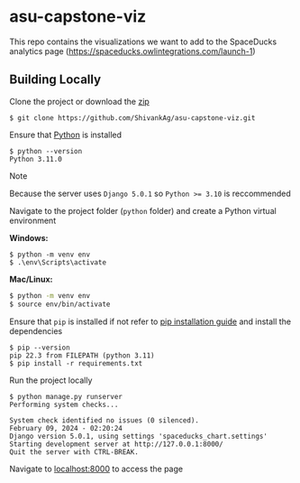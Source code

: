 # asu-capstone-viz

This repo contains the visualizations we want to add to the SpaceDucks analytics page (https://spaceducks.owlintegrations.com/launch-1)

## Building Locally

Clone the project or download the [zip](https://github.com/trashykoifish1/strongmind-pizza/archive/refs/heads/main.zip)

```shell
$ git clone https://github.com/ShivankAg/asu-capstone-viz.git
```

Ensure that [Python](https://www.python.org/) is installed

```shell
$ python --version
Python 3.11.0
```

> [!NOTE]
> Because the server uses `Django 5.0.1` so `Python >= 3.10` is reccommended

Navigate to the project folder (`python` folder) and create a Python virtual environment

**Windows:**

```shell
$ python -m venv env
$ .\env\Scripts\activate
```

**Mac/Linux:**

```bash
$ python -m venv env
$ source env/bin/activate
```

Ensure that `pip` is installed if not refer to [pip installation guide](https://pip.pypa.io/en/stable/installation/) and install the dependencies

```shell
$ pip --version
pip 22.3 from FILEPATH (python 3.11)
$ pip install -r requirements.txt
```

Run the project locally

```
$ python manage.py runserver
Performing system checks...

System check identified no issues (0 silenced).
February 09, 2024 - 02:20:24
Django version 5.0.1, using settings 'spaceducks_chart.settings'
Starting development server at http://127.0.0.1:8000/
Quit the server with CTRL-BREAK.
```

Navigate to [localhost:8000](http://localhost:8000/) to access the page
